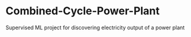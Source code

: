 # Combined-Cycle-Power-Plant
Supervised ML project for discovering electricity output of a power plant
